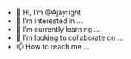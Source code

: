 - 👋 Hi, I’m @Ajayright
- 👀 I’m interested in ...
- 🌱 I’m currently learning ...
- 💞️ I’m looking to collaborate on ...
- 📫 How to reach me ...

<!---
Ajayright/Ajayright is a ✨ special ✨ repository because its `README.md` (this file) appears on your GitHub profile.
You can click the Preview link to take a look at your changes.
--->

